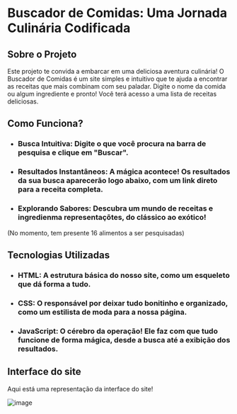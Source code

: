 # Buscador de Comidas: Uma Jornada Culinária Codificada

## Sobre o Projeto
Este projeto te convida a embarcar em uma deliciosa aventura culinária!  O Buscador de Comidas é um site simples e intuitivo que te ajuda a encontrar as receitas que mais combinam com seu paladar. Digite o nome da comida ou algum ingrediente e pronto! Você terá acesso a uma lista de receitas deliciosas.

## Como Funciona?
- ### Busca Intuitiva: Digite o que você procura na barra de pesquisa e clique em "Buscar".
- ### Resultados Instantâneos: A mágica acontece! Os resultados da sua busca aparecerão logo abaixo, com um link direto para a receita completa.
- ### Explorando Sabores: Descubra um mundo de receitas e ingredienma representaçõtes, do clássico ao exótico!
(No momento, tem presente 16 alimentos a ser pesquisadas)

## Tecnologias Utilizadas
- ### HTML: A estrutura básica do nosso site, como um esqueleto que dá forma a tudo.
- ### CSS: O responsável por deixar tudo bonitinho e organizado, como um estilista de moda para a nossa página.
- ### JavaScript: O cérebro da operação! Ele faz com que tudo funcione de forma mágica, desde a busca até a exibição dos resultados.

## Interface do site
Aqui está uma representação da interface do site!

![image](https://github.com/user-attachments/assets/aaecf0e3-b72c-45d0-b4d1-09deca9cce3f)
